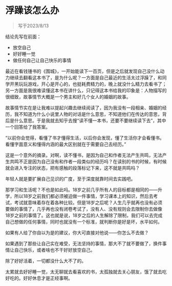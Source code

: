# 浮躁该怎么办

> 写于2023/8/13

结论先写在前面：

* 放空自己
* 好好睡一觉
* 做任何自己让自己快乐的事情

最近在看钱锺书的《围城》，一开始能读下一百页，但是之后就发现自己没什么动力继续去翻看这本书了，是为什么呢？一方面是自己最近的生活太过浮躁了，和同学开黑玩玩游戏，开心是开心的，也挺耗费精力的，晚上就没什么精力去看书了；另一方面是我很难读懂这本书在讲什么，只记得这本书给我的印象是：人物描写的很细致，故事情节大概是一个男主和好几个女人的婚姻的故事。

故事情节实在是让我难以提起兴趣去继续阅读了，因为我没有一段相亲、婚姻的经历，我不知道为什么小说里人物的对话是什么意思，不知道他们在传达的意思，背后是什么意思。于是我就去知乎去搜“读不懂一本书，还要不要继续读下去”，其中一个回答给了我答案。

“以前你会觉得，看懂了书才懂得生活，以后你会发现，懂了生活你才会看懂书。看懂字面意义和懂得内涵的最大区别就在于需要自己去经历。”

这是一个意外的摘录。对啊，读不懂书，是因为自己和作者无法产生共鸣，无法产生共鸣不正是因为自己没有和作者一段类似的经历吗？在读别的书的时候，有时候就会进入专注的状态，把有感触的段落标记下来，这不就是共鸣吗？

年轻人就是要扩展自己见识的广度，至于深度就靠时间去实践吧。

那学习和生活呢？不也是如此吗。18岁之前几乎所有人的目标都是相同的——升学，所以18岁之前我们都必须被迫做一件事情，学习课本上的知识，然后去考试，考试就意味着存在着各种比较。但是18岁之后呢？人生几乎就再也没有必须要做的事情了，几乎再也没有闭卷考试了，没有人、没有规则会去限制你去做像18岁之前的事情了。这也就是说，18岁之后的人生解除了限制，我们可以去完成自己想做的任何事情，同时也就没有一个标准，就判断你是好是坏，水平如何。

如果有人给了你自以为是的建议，你大可直接对他说——你怎么不去做？

如果遇到了那些让自己实在难受，无法坚持的事情，那大不了就不要做了，换件事情让自己快乐，或者啥也不干好好放空自己。

除了好好活着，一切都没什么大不了的。

太累就去好好睡一觉，太无聊就去看喜欢的书，太孤独就去关心朋友，饿了就去吃好吃的。好好休息才是正经事啊。
